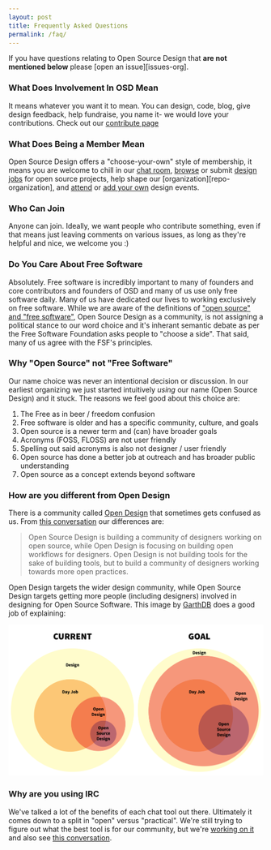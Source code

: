 ```yaml
---
layout: post
title: Frequently Asked Questions
permalink: /faq/
---
```


If you have questions relating to Open Source Design that **are not mentioned 
below** please [open an issue][issues-org].

### What Does Involvement In OSD Mean

It means whatever you want it to mean. You can design, code, blog, give design 
feedback, help fundraise, you name it- we would love your contributions. Check
out our [contribute page](/contribute/)

### What Does Being a Member Mean

Open Source Design offers a "choose-your-own" style of membership, it means you
are welcome to chill in our [chat room][chat], [browse](/jobs/) or submit
[design jobs][issues-jobs] for open source projects, help shape our
[organization][repo-organization], and [attend](/events/) or [add your
own][issues-events] design events.

### Who Can Join

Anyone can join. Ideally, we want people who contribute something, even if that
means just leaving comments on various issues, as long as they're helpful and
nice, we welcome you :)

### Do You Care About Free Software

Absolutely. Free software is incredibly important to many of founders and core
contributors and founders of OSD and many of us use only free software daily.
Many of us have dedicated our lives to working exclusively on free software.
While we are aware of the definitions of ["open source" and "free
software"][gnu-fs-os], Open Source Design as a community, is not assigning a
political stance to our word choice and it's inherant semantic debate as per the
Free Software Foundation asks people to "choose a side". That said, many of us
agree with the FSF's principles.

### Why "Open Source" not "Free Software"

Our name choice was never an intentional decision or discussion. In our earliest
organizing we just started intuitively *using* our name (Open Source Design) and
it stuck. The reasons we feel good about this choice are:

1. The Free as in beer / freedom confusion
2. Free software is older and has a specific community, culture, and goals
3. Open source is a newer term and (can) have broader goals
4. Acronyms (FOSS, FLOSS) are not user friendly
5. Spelling out said acronyms is also not designer / user friendly
6. Open source has done a better job at outreach and has broader public
   understanding
7. Open source as a concept extends beyond software

### How are you different from Open Design

There is a community called [Open Design](http://opendesign.foundation) that
sometimes gets confused as us. From [this conversation](https://github.com/opensourcedesign/resources/issues/14) our
differences are:

> Open Source Design is building a community of designers working on open
> source, while Open Design is focusing on building open workflows for
> designers.  Open Design is not building tools for the sake of building tools,
> but to build a community of designers working towards more open practices. 

Open Design targets the wider design community, while Open Source Design targets
getting more people (including designers) involved in designing for Open Source
Software. This image by [GarthDB](http://garthdb.com) does a good job of
explaining:

![differences](/images/osd-vs-od.png)

###  Why are you using IRC

We've talked a lot of the benefits of each chat tool out there. Ultimately it
comes down to a split in "open" versus "practical". We're still trying to figure
out what the best tool is for our community, but we're [working on
it](https://github.com/opensourcedesign/slick) and also see [this conversation](https://github.com/DesignOpen/designopen.github.io/issues/195).

[gnu-fs-os]: https://www.gnu.org/philosophy/open-source-misses-the-point.html ""
[chat]: http://chat.opensourcedesign.net "Open Source Design Chat"
[repo-org]: https://github.com/opensourcedesign/organization "Organization Repo"
[issues-website]: https://github.com/opensourcedesign/opensourcedesign.github.io/issues "Website Issue Tracker"
[issues-jobs]: https://github.com/opensourcedesign/jobs/issues "Jobs Issue Tracker"
[issues-events]: https://github.com/opensourcedesign/events/issues "Events Issue Tracker"
